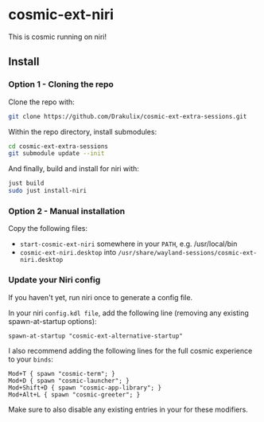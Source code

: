 # cosmic-ext-niri

This is cosmic running on niri!

## Install

### Option 1 - Cloning the repo

Clone the repo with:

```bash
git clone https://github.com/Drakulix/cosmic-ext-extra-sessions.git
```

Within the repo directory, install submodules:

```bash
cd cosmic-ext-extra-sessions
git submodule update --init
```

And finally, build and install for niri with:

```bash
just build
sudo just install-niri
```

### Option 2 - Manual installation

Copy the following files:

- `start-cosmic-ext-niri` somewhere in your `PATH`, e.g. /usr/local/bin
- `cosmic-ext-niri.desktop` into `/usr/share/wayland-sessions/cosmic-ext-niri.desktop`

### Update your Niri config

If you haven't yet, run niri once to generate a config file.

In your niri `config.kdl file`, add the following line (removing any existing spawn-at-startup options):

```kdl
spawn-at-startup "cosmic-ext-alternative-startup"
```

I also recommend adding the following lines for the full cosmic experience to your `binds`:

```kdl
Mod+T { spawn "cosmic-term"; }
Mod+D { spawn "cosmic-launcher"; }
Mod+Shift+D { spawn "cosmic-app-library"; }
Mod+Alt+L { spawn "cosmic-greeter"; }
```

Make sure to also disable any existing entries in your for these modifiers.
